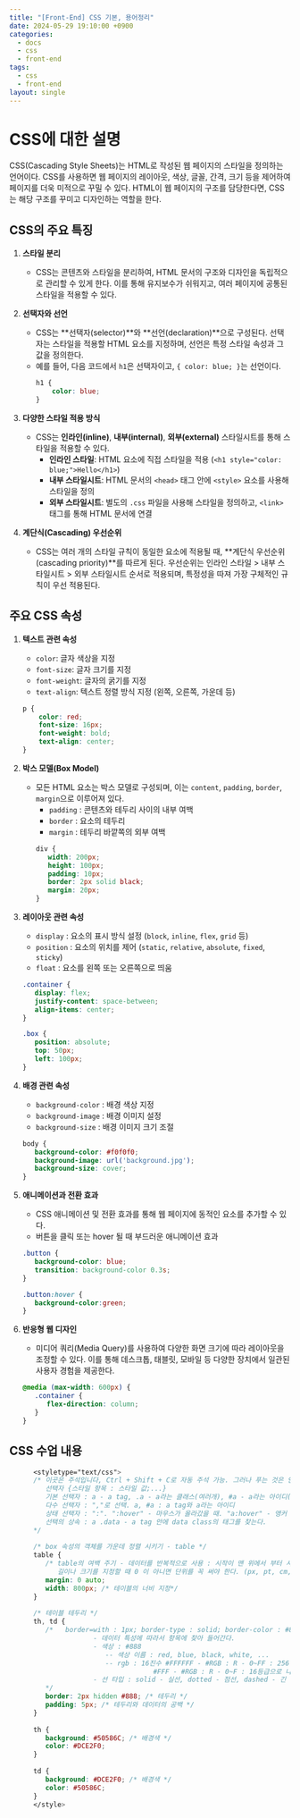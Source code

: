 ```yaml
---
title: "[Front-End] CSS 기본, 용어정리"
date: 2024-05-29 19:10:00 +0900
categories:
  - docs
  - css
  - front-end
tags:
  - css
  - front-end
layout: single
---
```

# CSS에 대한 설명

CSS(Cascading Style Sheets)는 HTML로 작성된 웹 페이지의 스타일을 정의하는 언어이다. CSS를 사용하면 웹 페이지의 레이아웃, 색상, 글꼴, 간격, 크기 등을 제어하여 페이지를 더욱 미적으로 꾸밀 수 있다. HTML이 웹 페이지의 구조를 담당한다면, CSS는 해당 구조를 꾸미고 디자인하는 역할을 한다.

## CSS의 주요 특징

1. **스타일 분리**
   - CSS는 콘텐츠와 스타일을 분리하여, HTML 문서의 구조와 디자인을 독립적으로 관리할 수 있게 한다. 이를 통해 유지보수가 쉬워지고, 여러 페이지에 공통된 스타일을 적용할 수 있다.

2. **선택자와 선언**
   - CSS는 **선택자(selector)**와 **선언(declaration)**으로 구성된다. 선택자는 스타일을 적용할 HTML 요소를 지정하며, 선언은 특정 스타일 속성과 그 값을 정의한다.
   - 예를 들어, 다음 코드에서 `h1`은 선택자이고, `{ color: blue; }`는 선언이다.
     ```css
     h1 {
         color: blue;
     }
     ```

3. **다양한 스타일 적용 방식**
   - CSS는 **인라인(inline)**, **내부(internal)**, **외부(external)** 스타일시트를 통해 스타일을 적용할 수 있다.
     - **인라인 스타일**: HTML 요소에 직접 스타일을 적용 (`<h1 style="color: blue;">Hello</h1>`)
     - **내부 스타일시트**: HTML 문서의 `<head>` 태그 안에 `<style>` 요소를 사용해 스타일을 정의
     - **외부 스타일시트**: 별도의 `.css` 파일을 사용해 스타일을 정의하고, `<link>` 태그를 통해 HTML 문서에 연결

4. **계단식(Cascading) 우선순위**
   - CSS는 여러 개의 스타일 규칙이 동일한 요소에 적용될 때, **계단식 우선순위(cascading priority)**를 따르게 된다. 우선순위는 인라인 스타일 > 내부 스타일시트 > 외부 스타일시트 순서로 적용되며, 특정성을 따져 가장 구체적인 규칙이 우선 적용된다.

## 주요 CSS 속성

1. **텍스트 관련 속성**
   - `color`: 글자 색상을 지정
   - `font-size`: 글자 크기를 지정
   - `font-weight`: 글자의 굵기를 지정
   - `text-align`: 텍스트 정렬 방식 지정 (왼쪽, 오른쪽, 가운데 등)

   ```css
   p {
       color: red;
       font-size: 16px;
       font-weight: bold;
       text-align: center;
   }
   ```

2. **박스 모델(Box Model)**
   - 모든 HTML 요소는 박스 모델로 구성되며, 이는 `content`, `padding`, `border`, `margin`으로 이루어져 있다.
      - `padding` : 콘텐츠와 테두리 사이의 내부 여백
      - `border` : 요소의 테두리
      - `margin` : 테두리 바깥쪽의 외부 여백
      ```css
      div {
         width: 200px;
         height: 100px;
         padding: 10px;
         border: 2px solid black;
         margin: 20px;
      }
      ```

3. **레이아웃 관련 속성**
   - `display` : 요소의 표시 방식 설정 (`block`, `inline`, `flex`, `grid` 등)
   - `position` : 요소의 위치를 제어 (`static`, `relative`, `absolute`, `fixed`, `sticky`)
   - `float` : 요소를 왼쪽 또는 오른쪽으로 띄움
   ```css
   .container {
      display: flex;
      justify-content: space-between;
      align-items: center;
   }

   .box {
      position: absolute;
      top: 50px;
      left: 100px;
   }
   ```

4. **배경 관련 속성**
   - `background-color` : 배경 색상 지정
   - `background-image` : 배경 이미지 설정
   - `background-size` : 배경 이미지 크기 조절
   ```css
   body {
      background-color: #f0f0f0;
      background-image: url('background.jpg');
      background-size: cover;
   }
   ```

5. **애니메이션과 전환 효과**
   - CSS 애니메이션 및 전환 효과를 통해 웹 페이지에 동적인 요소를 추가할 수 있다.
   - 버튼을 클릭 또는 hover 될 때 부드러운 애니메이션 효과
   ```css
   .button {
      background-color: blue;
      transition: background-color 0.3s;
   }

   .button:hover {
      background-color:green;
   }
   ```

6. **반응형 웹 디자인**
   - 미디어 쿼리(Media Query)를 사용하여 다양한 화면 크기에 따라 레이아웃을 조정할 수 있다. 이를 통해 데스크톱, 태블릿, 모바일 등 다양한 장치에서 일관된 사용자 경험을 제공한다.
   ```css
   @media (max-width: 600px) {
      .container {
         flex-direction: column;
      }
   }
   ```

## CSS 수업 내용
```css
      <styletype="text/css">
      /* 이곳은 주석입니다, Ctrl + Shift + C로 자동 주석 가능. 그러나 푸는 것은 안된다. 
         선택자 {스타일 항목 : 스타일 값;...} 
         기본 선택자 : a - a tag, .a - a라는 클래스(여러개), #a - a라는 아이디(한개)
         다수 선택자 : ","로 선택. a, #a : a tag와 a라는 아이디
         상태 선택자 : ":". ":hover" - 마우스가 올라갔을 때. "a:hover" - 앵커 태그 위에 마우스가 올라갔을 때.
         선택의 상속 : a .data - a tag 안에 data class의 태그를 찾는다.
      */
      
      /* box 속성의 객체를 가운데 정렬 시키기 - table */
      table {
         /* table의 여백 주기 - 데이터를 반복적으로 사용 : 시작이 맨 위에서 부터 시계 방향으로(상우하좌)
            길이나 크기를 지정할 때 0 이 아니면 단위를 꼭 써야 한다. (px, pt, cm, mm, m, inch, em ...)*/
         margin: 0 auto;
         width: 800px; /* 테이블의 너비 지정*/
      }
      
      /* 테이블 테두리 */
      th, td {
         /*   border=with : 1px; border-type : solid; border-color : #888
                     - 데이터 특성에 따라서 항목에 찾아 들어간다.
                     - 색상 : #888 
                        -- 색상 이름 : red, blue, black, white, ...
                        -- rgb : 16진수 #FFFFFF - #RGB : R - 0~FF : 256 등급으로 나눔
                                    #FFF - #RGB : R - 0~F : 16등급으로 나눔
                     - 선 타입 : solid - 실선, dotted - 점선, dashed - 긴 점선, double - 이중선
         */
         border: 2px hidden #888; /* 테두리 */
         padding: 5px; /* 테두리와 데이터의 공백 */
      }
      
      th {
         background: #50586C; /* 배경색 */
         color: #DCE2F0;
      }
      
      td {
         background: #DCE2F0; /* 배경색 */
         color: #50586C;
      }
      </style>

```